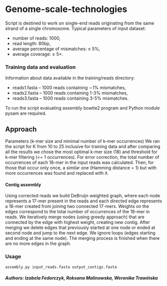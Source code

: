 # Genome-scale-technologies

Script is destined to work on single-end reads originating from the same
strand of a single chromosome. Typical parameters of input dataset:
- number of reads: 1000,
- read length: 80bp,
- average percentage of mismatches: ≤ 5%,
- average coverage: ≥ 5×.


### Training data and evaluation

Information about data available in the training/reads directory:
- reads1.fasta – 1000 reads containing ∼1% mismatches,
- reads2.fasta – 1000 reads containing 1-3% mismatches,
- reads3.fasta – 1000 reads containing 3-5% mismatches.

To run the script evaluating assembly bowtie2 program and Python module pysam are required.

## Approach

Parameters (k-mer size and minimal number of k-mer occurrences)
We ran the script for K from 10 to 25 inclusive for training data and after comparing all the results we chose the most optimal
k-mer size (18) and threshold for k-mer filtering (<= 1 occurrences).
For error correction, the total number of occurrences of each 18-mer in the input reads was calculated. 
Then, for those that occur only once, a similar one (Hamming distance = 1) but with more occurrences was found and replaced with it.

#### Contig assembly
Using corrected reads we build DeBruijn weighted graph, where each node represents a 17-mer present in the reads
and each directed edge represents a 18-mer created from joining two connected 17-mers. 
Weights on the edges correspond to the total number of occurrences of the 18-mer in reads.
We iteratively merge nodes (using greedy approach) that are connected by the edge with highest weight, creating new contig. 
After merging we delete edges that previously started at one node or ended at second node and jump to the next edge. 
We ignore loops (edges starting and ending at the same node). The merging process is finished when there are no more edges in the graph.

### Usage
```assembly.py input_reads.fasta output_contigs.fasta```


##### Authors: Izabela Fedorczyk, Roksana Malinowska, Weronika Trawińska

